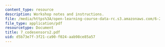 ```yaml
---
content_type: resource
description: Workshop notes and instructions.
file: /media/https%3A/open-learning-course-data-rc.s3.amazonaws.com/6-270-autonomous-robot-design-competition-january-iap-2005/d5b73e7f3f21ca90f024aab98ce85a57_7_codesensors2.pdf
file_type: application/pdf
resourcetype: Document
title: 7_codesensors2.pdf
uid: d5b73e7f-3f21-ca90-f024-aab98ce85a57
---
```

